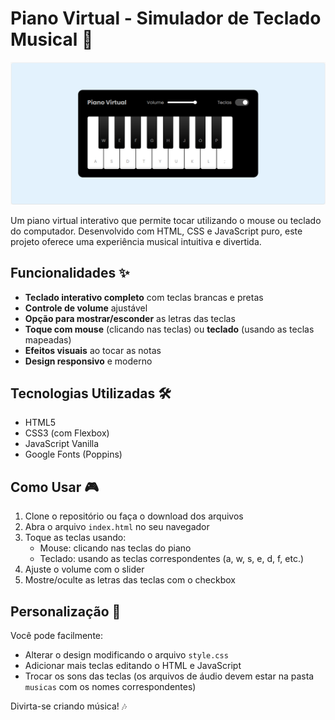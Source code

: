 # Piano Virtual - Simulador de Teclado Musical 🎹

![Projeto Pronto](img/Projeto-Pronto.png)

Um piano virtual interativo que permite tocar utilizando o mouse ou teclado do computador. Desenvolvido com HTML, CSS e JavaScript puro, este projeto oferece uma experiência musical intuitiva e divertida.

## Funcionalidades ✨

- **Teclado interativo completo** com teclas brancas e pretas
- **Controle de volume** ajustável
- **Opção para mostrar/esconder** as letras das teclas
- **Toque com mouse** (clicando nas teclas) ou **teclado** (usando as teclas mapeadas)
- **Efeitos visuais** ao tocar as notas
- **Design responsivo** e moderno

## Tecnologias Utilizadas 🛠️

- HTML5
- CSS3 (com Flexbox)
- JavaScript Vanilla
- Google Fonts (Poppins)

## Como Usar 🎮

1. Clone o repositório ou faça o download dos arquivos
2. Abra o arquivo `index.html` no seu navegador
3. Toque as teclas usando:
   - Mouse: clicando nas teclas do piano
   - Teclado: usando as teclas correspondentes (a, w, s, e, d, f, etc.)
4. Ajuste o volume com o slider
5. Mostre/oculte as letras das teclas com o checkbox

## Personalização 🔧

Você pode facilmente:
- Alterar o design modificando o arquivo `style.css`
- Adicionar mais teclas editando o HTML e JavaScript
- Trocar os sons das teclas (os arquivos de áudio devem estar na pasta `musicas` com os nomes correspondentes)

Divirta-se criando música! 🎶
